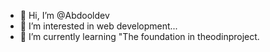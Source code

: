 - 👋 Hi, I’m @Abdooldev
- 👀 I’m interested in web development...
- 🌱 I’m currently learning "The foundation in theodinproject.
 


<!---
Abdooldev/Abdooldev is a ✨ special ✨ repository because its `README.md` (this file) appears on your GitHub profile.
You can click the Preview link to take a look at your changes.
--->
